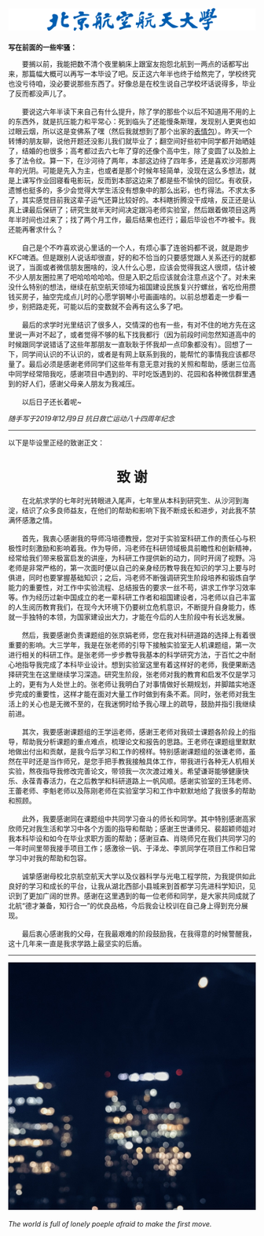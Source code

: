![BUAA](./IMG/buaaname.png)
-

**写在前面的一些牢骚：**<br/>

&emsp;&emsp;要搁以前，我能把数不清个夜里躺床上跟室友抱怨北航到一两点的话都写出来，那篇幅大概可以再写一本毕设了吧。反正这六年半也终于给熬完了，学校终究也没亏待咱，没必要说那些东西了。好像总是在校生说自己学校坏话说得多，毕业了反而都没声儿了。<br/><br/>
&emsp;&emsp;要说这六年半读下来自己有什么提升，除了学的那些个以后不知道用不用的上的东西外，就是抗压能力和平常心：死到临头了还能慢条斯理，发现别人更爽也如过眼云烟，所以这是变佛系了嘿（然后我就想到了那个出家的[表情包](./IMG/出家.jpg)）。昨天一个转博的朋友聊，说他开题还没影儿我们就毕业了；翻空间好些初中同学都开始晒娃了，结婚的也很多；高考都过去六七年了穿的还像个高中生，除了变圆了以及脸上多了法令纹。算一下，在沙河待了两年，本部这边待了四年多，还是喜欢沙河那两年的光阴。可能是先入为主，也或者是那个时候年轻简单，没现在这么多想法，就是上课写作业回寝看电影玩，反而到本部这边来了都是些不愉快的回忆。有收获，遗憾也挺多的，多少会觉得大学生活没有想象中的那么出彩，也冇得法。不求太多了，其实感觉目前我这辈子运气还算比较好的。本科瞎折腾没干成啥，反正还是认真上课最后保研了；研究生就半天时间决定跟冯老师实验室，然后跟着做项目这两年半时间也过来了；找了两个月工作，最后结果也还行；最后毕设也不咋被卡。我还能再奢求什么？<br/><br/>
&emsp;&emsp;自己是个不咋喜欢说心里话的一个人，有烦心事了连爸妈都不说，就是跑步KFC啤酒。但是跟别人说话却很直，好的和不恰当的只要感觉跟人关系还行的就都说了，当面或者微信朋友圈啥的，没人什么心思，应该会觉得我这人很烦，估计被不少人朋友圈拉黑了吧哈哈哈哈哈。但是入职之后应该就会注意点这个了。对未来没什么特别的想法，继续在航空航天领域为祖国建设民族复兴拧螺丝，省吃俭用攒钱买房子，抽空完成点儿时的心愿学钢琴小号画画啥的。以前总想着走一步看一步，别把路走死，可能以后的变数就不会再有这么多了吧。<br/><br/>
&emsp;&emsp;最后的求学时光里结识了很多人，交情深的也有一些，有对不住的地方先在这里说一声对不起了，或者觉得不够的私下找我都行（因为前段时间忽然知道高中的时候跟同学说错话了这些年那朋友一直耿耿于怀我却一点印象都没有）。回想了一下，同学间认识的不认识的，或者是有网上联系到我的，能帮忙的事情我应该都尽量了。最后必须是感谢老师同学们这些年有意无意对我的关照和帮助，感谢三位高中同学经常陪我吃，感谢项目中遇到的、平时吃饭遇到的、花园和各种微信群里遇到的好人们，感谢父母亲人朋友为我减压。<br/><br/>
&emsp;&emsp;以后日子还长着呢~<br/>

*随手写于2019年12月9日 抗日救亡运动八十四周年纪念*

---

以下是毕设里正经的致谢正文：

<h1 align="center">致 谢</h1>
&emsp;&emsp;在北航求学的七年时光转眼进入尾声，七年里从本科到研究生、从沙河到海淀，结识了众多良师益友，在他们的帮助和影响下我不断成长和进步，对此我不禁满怀感激之情。<br/><br/>
&emsp;&emsp;首先，我衷心感谢我的导师冯培德教授，您对于实验室科研工作的责任心与积极性时刻激励和影响着我。作为导师，冯老师在科研领域极具前瞻性和创新精神，经常给我们带来极富启发的讲座，为科研工作提供新的动力，同时开阔了视野。冯老师是非常严格的，第一次面时便以自己的亲身经历教导我在知识的学习上要与时俱进，同时也要掌握基础知识；之后，冯老师不断强调研究生阶段培养和锻炼自学能力的重要性，对工作中实验流程、总结报告的要求一丝不苟，讲求工作学习效率等。作为经历过新中国成立的老一辈科研工作者和祖国建设者，冯老师以自己丰富的人生阅历教育我们，在现今大环境下仍要树立危机意识，不断提升自身能力，练就一手独特的本领，为国家建设出大力，才能在今后的人生阶段中有长远发展。<br/><br/>
&emsp;&emsp;然后，我要感谢负责课题组的张京娟老师，您在我对科研道路的选择上有着很重要的影响。大三学年，我是在张老师的引导下接触实验室无人机课题组，第一次进行相关的科研工作。是张老师一步步教导我基本的科学研究方法，于百忙之中耐心地指导我完成了本科毕业设计。想到实验室这里有着这样好的老师，我便果断选择研究生在这里继续学习深造。研究生阶段，张老师对我的教育和启发不仅是学习上的，更有为人处世上的。张老师让我明白了对事情做好长期规划，并脚踏实地逐步完成的重要性，这样才能在面对大量工作时做到有条不紊。同时，张老师对我生活上的关心也是无微不至的，在我迷惘时给予我心理上的疏导，鼓励并指引我继续前进。<br/><br/>
&emsp;&emsp;其次，我要感谢课题组的王学运老师，感谢王老师对我硕士课题各阶段上的指导，帮助我分析课题的重点难点，梳理论文和报告的思路。王老师在课题组里默默地做出付出和贡献，是我今后学习和工作的榜样。特别感谢课题组的张谦老师，虽然在平时还是当作师兄，是您手把手教我接触具体工作，带我进行各种无人机相关实验，熬夜指导我修改完善论文，带领我一次次渡过难关。希望谦哥能够健康快乐、永葆青春活力，在之后教学和科研道路上一帆风顺。感谢实验室的王玮老师、王蕾老师、李魁老师以及陈刚老师在实验室学习和工作中默默地给了我很多的帮助和照顾。<br/><br/>
&emsp;&emsp;此外，我要感谢同在课题组中共同学习奋斗的师长和同学。其中特别感谢高家欣师兄对我生活和学习中各个方面的指导和帮助；感谢王世谦师兄、裴超颖师姐对我本科毕设和如今在毕业求职方面的帮助；感谢豆森、肖晓师兄在我们共同学习的一年时间里带我接手项目工作；感激徐一钒、于泽龙、李凯同学在项目工作和日常学习中对我的帮助和包容。<br/><br/>
&emsp;&emsp;诚挚感谢母校北京航空航天大学以及仪器科学与光电工程学院，为我提供如此良好的学习和成长的平台，让我从湖北西部小县城来到首都学习先进科学知识，见识到了更加广阔的世界。感谢在这里遇到的每一位老师和同学，是大家共同成就了北航“德才兼备，知行合一”的优良品格，今后我会让校训在自己身上得到充分展现。<br/><br/>
&emsp;&emsp;最后衷心感谢我的父母，在我最艰难的阶段鼓励我，在我得意的时候警醒我，这十几年来一直是我求学路上最坚实的后盾。

 ---

![答辩当晚](./IMG/答辩当晚.jpg)<br/><br/>
*The world is full of lonely poeple afraid to make the first move.*